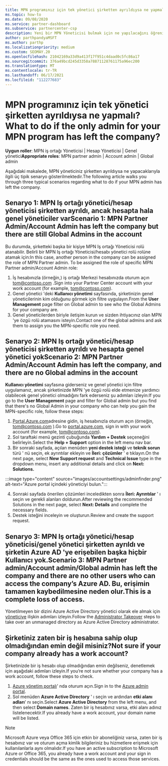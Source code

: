 ```yaml
---
title: MPN programınız için tek yönetici şirketten ayrıldıysa ne yapmalı?
ms.topic: how-to
ms.date: 09/08/2020
ms.service: partner-dashboard
ms.subservice: partnercenter-csp
description: Yeni bir MPN Yöneticisi bulmak için ne yapılacağını öğrenin veya şirketinizin genel yöneticisinden yardım alın. Ayrıca, yeni bir Iş ortağı merkezi genel Yöneticisi ekleme hakkında bilgi edinin.
author: parthpandyaMSFT
ms.author: parthp
ms.localizationpriority: medium
ms.custom: SEOMAY.20
ms.openlocfilehash: 21042169a33d9a413f17f951c4daad0c5fc86a17
ms.sourcegitcommit: 376a49bcd245d3358a78871128761175a96ec200
ms.translationtype: MT
ms.contentlocale: tr-TR
ms.lasthandoff: 06/17/2021
ms.locfileid: "112277683"
---
```

# <a name="what-to-do-if-the-only-admin-for-your-mpn-program-has-left-the-company"></a><span data-ttu-id="514a9-103">MPN programınız için tek yönetici şirketten ayrıldıysa ne yapmalı?</span><span class="sxs-lookup"><span data-stu-id="514a9-103">What to do if the only admin for your MPN program has left the company?</span></span>

<span data-ttu-id="514a9-104">**Uygun roller**: MPN iş ortağı Yöneticisi | Hesap Yöneticisi | Genel yönetici</span><span class="sxs-lookup"><span data-stu-id="514a9-104">**Appropriate roles**: MPN partner admin | Account admin | Global admin</span></span>

<span data-ttu-id="514a9-105">Aşağıdaki makalede, MPN yöneticiniz şirketten ayrıldıysa ne yapacaklarıyla ilgili üç tipik senaryo gösterilmektedir.</span><span class="sxs-lookup"><span data-stu-id="514a9-105">The following article walks you through three typical scenarios regarding what to do if your MPN admin has left the company.</span></span>

## <a name="scenario-1-mpn-partner-adminaccount-admin-has-left-the-company-but-there-are-still-global-admins-in-the-account"></a><span data-ttu-id="514a9-106">Senaryo 1: MPN Iş ortağı yönetici/hesap yöneticisi şirketten ayrıldı, ancak hesapta hala genel yöneticiler var</span><span class="sxs-lookup"><span data-stu-id="514a9-106">Scenario 1: MPN Partner Admin/Account Admin has left the company but there are still Global Admins in the account</span></span>

<span data-ttu-id="514a9-107">Bu durumda, şirketteki başka bir kişiye MPN Iş ortağı Yöneticisi rolü atanabilir. Belirli bir MPN Iş ortağı Yöneticisi/hesabı yönetici rolü rolüne atamak için:</span><span class="sxs-lookup"><span data-stu-id="514a9-107">In this case, another person in the company can be assigned the role of MPN Partner admin. To be assigned the role of specific MPN Partner admin/Account Admin role:</span></span>

1. <span data-ttu-id="514a9-108">İş hesabınızla (örneğin,) iş ortağı Merkezi hesabınızda oturum açın tom@contoso.com .</span><span class="sxs-lookup"><span data-stu-id="514a9-108">Sign into your Partner Center account with your work account (for example, tom@contoso.com).</span></span>
1. <span data-ttu-id="514a9-109">Genel yönetici 'deki **Kullanıcı yönetimi** sayfasında, şirketinizin genel yöneticilerinin kim olduğunu görmek için filtre uygulayın.</span><span class="sxs-lookup"><span data-stu-id="514a9-109">From the **User Management** page filter on Global admin to see who the Global Admins for your company are.</span></span> 
1. <span data-ttu-id="514a9-110">Genel yöneticilerden biriyle iletişim kurun ve sizden ihtiyacınız olan MPN 'ye özgü rolü atamasını isteyin.</span><span class="sxs-lookup"><span data-stu-id="514a9-110">Contact one of the global admins and ask them to assign you the MPN-specific role you need.</span></span> 

## <a name="scenario-2-mpn-partner-adminaccount-admin-has-left-the-company-and-there-are-no-global-admins-in-the-account"></a><span data-ttu-id="514a9-111">Senaryo 2: MPN Iş ortağı yönetici/hesap yöneticisi şirketten ayrıldı ve hesapta genel yönetici yok</span><span class="sxs-lookup"><span data-stu-id="514a9-111">Scenario 2: MPN Partner Admin/Account Admin has left the company, and there are no Global admins in the account</span></span> 

<span data-ttu-id="514a9-112">**Kullanıcı yönetimi** sayfasına giderseniz ve genel yönetici için filtre uygulamanız, ancak şirketinizde MPN 'ye özgü rolü elde etmenize yardımcı olabilecek genel yönetici olmadığını fark ederseniz şu adımları izleyin:</span><span class="sxs-lookup"><span data-stu-id="514a9-112">If you go to the **User Management** page and filter for Global admin but you find that there's no Global Admin in your company who can help you gain the MPN-specific role, follow these steps:</span></span>

1. <span data-ttu-id="514a9-113">[Portal.Azure.com](https://ms.portal.azure.com/)adresine gidin, iş hesabınızla oturum açın (örneğin, tom@contoso.com ).</span><span class="sxs-lookup"><span data-stu-id="514a9-113">Go to [portal.azure.com](https://ms.portal.azure.com/), sign in with your work account (for example, tom@contoso.com).</span></span> 
1. <span data-ttu-id="514a9-114">Sol taraftaki menü gezinti çubuğunda **Yardım + Destek** seçeneğini belirleyin.</span><span class="sxs-lookup"><span data-stu-id="514a9-114">Select the **Help + Support** option in the left menu nav bar.</span></span>
1. <span data-ttu-id="514a9-115">Bir sonraki sayfada, açılan menüden **yeni destek isteği** ve **teknik sorun** türü ' nü seçin, ek ayrıntılar ekleyin ve **İleri: çözümler** ' e tıklayın.</span><span class="sxs-lookup"><span data-stu-id="514a9-115">On the next page, select **New Support request** and **Technical Issue** type in the dropdown menu, insert any additional details and click on **Next: Solutions.**</span></span>

:::image type="content" source="images/accountsettings/adminfinder.png" alt-text="Azure portal içindeki yöneticiyi bulun.":::

4. <span data-ttu-id="514a9-117">Sonraki sayfada önerilen çözümleri inceledikten sonra **İleri: Ayrıntılar** ' ı seçin ve gerekli alanları doldurun.</span><span class="sxs-lookup"><span data-stu-id="514a9-117">After reviewing the recommended Solutions in the next page, select **Next: Details** and complete the necessary fields.</span></span>
1. <span data-ttu-id="514a9-118">Destek isteğini inceleyin ve oluşturun.</span><span class="sxs-lookup"><span data-stu-id="514a9-118">Review and create the support request.</span></span>


## <a name="scenario-3-mpn-partner-adminaccount-adminglobal-admin-has-left-the-company-and-there-are-no-other-users-who-can-access-the-companys-azure-ad-this-is-a-complete-loss-of-access"></a><span data-ttu-id="514a9-119">Senaryo 3: MPN Iş ortağı yönetici/hesap yöneticisi/genel yönetici şirketten ayrıldı ve şirketin Azure AD 'ye erişebilen başka hiçbir Kullanıcı yok.</span><span class="sxs-lookup"><span data-stu-id="514a9-119">Scenario 3: MPN Partner admin/Account admin/Global admin has left the company and there are no other users who can access the company’s Azure AD.</span></span> <span data-ttu-id="514a9-120">Bu, erişimin tamamen kaybedilmesine neden olur.</span><span class="sxs-lookup"><span data-stu-id="514a9-120">This is a complete loss of access.</span></span>

<span data-ttu-id="514a9-121">Yönetilmeyen bir dizini Azure Active Directory yönetici olarak ele almak için [yöneticiye](/azure/active-directory/users-groups-roles/domains-admin-takeover#internal-admin-takeover) ilişkin adımları izleyin.</span><span class="sxs-lookup"><span data-stu-id="514a9-121">Follow the [Administrator Takeover](/azure/active-directory/users-groups-roles/domains-admin-takeover#internal-admin-takeover) steps to take over an unmanaged directory as Azure Active Directory administrator.</span></span>

## <a name="not-sure-if-your-company-already-has-a-work-account"></a><span data-ttu-id="514a9-122">Şirketiniz zaten bir iş hesabına sahip olup olmadığından emin değil misiniz?</span><span class="sxs-lookup"><span data-stu-id="514a9-122">Not sure if your company already has a work account?</span></span>

<span data-ttu-id="514a9-123">Şirketinizde bir iş hesabı olup olmadığından emin değilseniz, denetlemek için aşağıdaki adımları izleyin.</span><span class="sxs-lookup"><span data-stu-id="514a9-123">If you’re not sure whether your company has a work account, follow these steps to check.</span></span>

1. <span data-ttu-id="514a9-124">[Azure yönetim portalı](https://ms.portal.azure.com)' nda oturum açın.</span><span class="sxs-lookup"><span data-stu-id="514a9-124">Sign in to the [Azure admin portal](https://ms.portal.azure.com).</span></span>
2. <span data-ttu-id="514a9-125">Sol menüden **Azure Active Directory** ' ı seçin ve ardından **etki alanı adları**' nı seçin.</span><span class="sxs-lookup"><span data-stu-id="514a9-125">Select **Azure Active Directory** from the left menu, and then select **Domain names**.</span></span>
<span data-ttu-id="514a9-126">Zaten bir iş hesabınız varsa, etki alanı adınız listelenecektir.</span><span class="sxs-lookup"><span data-stu-id="514a9-126">If you already have a work account, your domain name will be listed.</span></span>

>[!Note]
><span data-ttu-id="514a9-127">Microsoft Azure veya Office 365 için etkin bir aboneliğiniz varsa, zaten bir iş hesabınız var ve oturum açma kimlik bilgileriniz bu hizmetlere erişmek için kullanılanlarla aynı olmalıdır.</span><span class="sxs-lookup"><span data-stu-id="514a9-127">If you have an active subscription to Microsoft Azure or Office 365, you already have a work account and your sign in credentials should be the same as the ones used to access those services.</span></span>